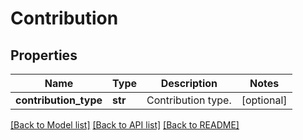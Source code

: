 # Contribution

## Properties
Name | Type | Description | Notes
------------ | ------------- | ------------- | -------------
**contribution_type** | **str** | Contribution type. | [optional] 

[[Back to Model list]](../README.md#documentation-for-models) [[Back to API list]](../README.md#documentation-for-api-endpoints) [[Back to README]](../README.md)

